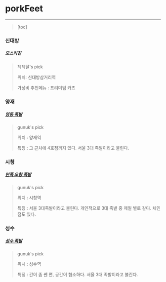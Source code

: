 # porkFeet

---------

> [toc]



### 신대방

##### 모스키친

> 헤헤달's pick
>
> 위치: 신대방삼거리역
>
> 가성비 추천메뉴 : 프리미엄 카츠


### 양재

##### [영동 족발](https://map.naver.com/v5/entry/place/12917286?c=14141811.1598218,4506867.4097424,15,0,0,0,dh&placePath=%3Fentry=plt)

>gunuk's pick
>
> 위치 : 양재역
>
> 특징 : 그 근처에 4호점까지 있다. 서울 3대 족발이라고 불린다.
### 시청

##### [만족 오향 족발](http://www.manjok.net/)

>gunuk's pick
>
> 위치 : 시청역
>
> 특징 : 서울 3대족발이라고 불린다. 개인적으로 3대 족발 중 제일 별로 같다. 체인점도 있다.

### 성수

##### [성수 족발](https://map.naver.com/v5/search/%EC%84%B1%EC%88%98%EC%A1%B1%EB%B0%9C/place/19862383?placeSearchOption=fromNxList=true%26noredirect=1%26entry=pll&c=14139818.3328757,4515827.9713742,13,0,0,0,dh&placePath=%2Fhome%3Fentry=pll)

>gunuk's pick
>
> 위치 : 성수역
>
> 특징 : 간이 좀 쏀 편, 공간이 협소하다. 서울 3대 족발이라고 불린다.
